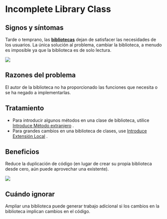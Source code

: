 # Incomplete Library Class

## Signos y síntomas

Tarde o temprano, las [**bibliotecas**](https://es.wikipedia.org/wiki/Biblioteca_(inform%C3%A1tica)) dejan de satisfacer las necesidades de los usuarios. 
La única solución al problema, cambiar la biblioteca, a menudo es imposible ya que la biblioteca es de solo lectura.

![](https://refactoring.guru/images/refactoring/content/smells/incomplete-library-class-01.png)

## Razones del problema
El autor de la biblioteca no ha proporcionado las funciones que necesita o se ha negado a implementarlas.

## Tratamiento
- Para introducir algunos métodos en una clase de biblioteca, utilice [Introduce Método extranjero](../RefactoringPattern/IntroduceForeignMethod.md) .
- Para grandes cambios en una biblioteca de clases, use [Introduce Extensión Local](../RefactoringPattern/IntroduceLocalExtension.md) .

## Beneficios

Reduce la duplicación de código (en lugar de crear su propia biblioteca desde cero, aún puede aprovechar una existente).

![](https://refactoring.guru/images/refactoring/content/smells/incomplete-library-class-02.png)

## Cuándo ignorar
Ampliar una biblioteca puede generar trabajo adicional si los cambios en la biblioteca implican cambios en el código.
